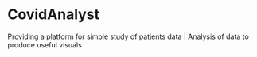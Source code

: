 # CovidAnalyst
Providing a platform for simple study of patients data | Analysis of data to produce useful visuals
